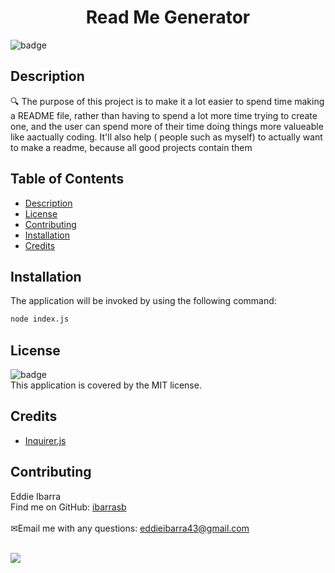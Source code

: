 
<h1 align="center">Read Me Generator</h1>
  
![badge](https://img.shields.io/badge/license-MIT-brightgreen)<br />
## Description
🔍 The purpose of this project is to make it a lot easier to spend time making a README file, rather than having to spend a lot more time trying to create one, and the user can spend more of their time doing things more valueable like aactually coding. It'll also help ( people such as myself) to actually want to make a readme, because all good projects contain them
## Table of Contents
- [Description](#description)
- [License](#license)
- [Contributing](#contributing)
- [Installation](#installation)
- [Credits](#credits)
## Installation
The application will be invoked by using the following command:
```bash
node index.js
```
## License
![badge](https://img.shields.io/badge/license-MIT-brightgreen)
<br />
This application is covered by the MIT license. 
## Credits
* [Inquirer.js](https://www.npmjs.com/package/inquirer)

## Contributing
Eddie Ibarra
<br />
 Find me on GitHub: [ibarrasb](https://github.com/ibarrasb)<br />
<br />
✉Email me with any questions: eddieibarra43@gmail.com<br /><br />

<a href="https://imgflip.com/gif/4p6oc3"><img src="https://imgflip.com/gif/4p6oc3.gif"/></a>
    
